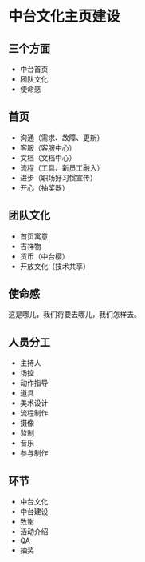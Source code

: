 # 中台文化主页建设

## 三个方面

- 中台首页
- 团队文化
- 使命感

## 首页

- 沟通（需求、故障、更新）
- 客服（客服中心）
- 文档（文档中心）
- 流程（工具、新员工融入）
- 进步（职场好习惯宣传）
- 开心（抽奖器）

## 团队文化

- 首页寓意
- 吉祥物
- 货币（中台樱）
- 开放文化（技术共享）

## 使命感

这是哪儿，我们将要去哪儿，我们怎样去。


## 人员分工

- 主持人
- 场控
- 动作指导
- 道具
- 美术设计
- 流程制作
- 摄像
- 监制
- 音乐
- 参与制作

## 环节

- 中台文化
- 中台建设
- 致谢
- 活动介绍
- QA
- 抽奖

